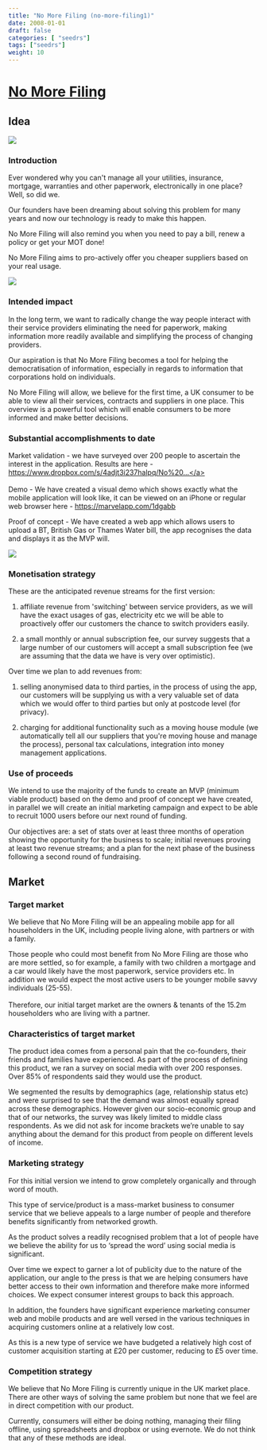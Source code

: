 ```yaml
---
title: "No More Filing (no-more-filing1)"
date: 2008-01-01
draft: false
categories: [ "seedrs"]
tags: ["seedrs"]
weight: 10
---
```


# [No More Filing](https://www.seedrs.com/no-more-filing1)

## Idea

![](/img/seedrs/uploads/startup/section_image/image/2694/71rwtf56ze6j82uck4oqozpqpe2giut/Login-Screen.jpg?rect=0%2C93%2C2000%2C1184&w=600&fit=clip&s=8edf5f34c9312240150eb9d7f32e0b9a)

### Introduction

Ever wondered why you can't manage all your utilities, insurance, mortgage, warranties and other paperwork, electronically in one place? Well, so did we.

Our founders have been dreaming about solving this problem for many years and now our technology is ready to make this happen.

No More Filing will also remind you when you need to pay a bill, renew a policy or get your MOT done!

No More Filing aims to pro-actively offer you cheaper suppliers based on your real usage.

![](/img/seedrs/uploads/startup/section_image/image/2695/2vq1aapz1g3d2l95sx5x17mkpz4e2px/Providers-Screen.jpg?rect=0%2C160%2C1993%2C1141&w=600&fit=clip&s=45a1c02f0121f24ff1f7d0f39f002357)

### Intended impact

In the long term, we want to radically change the way people interact with their service providers eliminating the need for paperwork, making information more readily available and simplifying the process of changing providers.

Our aspiration is that No More Filing becomes a tool for helping the democratisation of information, especially in regards to information that corporations hold on individuals.

No More Filing will allow, we believe for the first time, a UK consumer to be able to view all their services, contracts and suppliers in one place. This overview is a powerful tool which will enable consumers to be more informed and make better decisions.

### Substantial accomplishments to date

Market validation - we have surveyed over 200 people to ascertain the interest in the application. Results are here - <a target="_blank" rel="nofollow" class="outside" href="https://www.dropbox.com/s/4adjt3i237halpq/No%20More%20Filing%20-%20Google%20Forms.pdf">https://www.dropbox.com/s/4adjt3i237halpq/No%20...</a> <br> <br>Demo - We have created a visual demo which shows exactly what the mobile application will look like, it can be viewed on an iPhone or regular web browser here - <a target="_blank" rel="nofollow" class="outside" href="https://marvelapp.com/1dgabb">https://marvelapp.com/1dgabb</a>

Proof of concept - We have created a web app which allows users to upload a BT, British Gas or Thames Water bill, the app recognises the data and displays it as the MVP will.

![](/img/seedrs/uploads/startup/section_image/image/2696/ifkykk6y7r9coqr0y0k1x15z3mv0jlt/nomorefiling-app-main.png?rect=0%2C0%2C1255%2C1111&w=600&fit=clip&s=9e71bb238b1d389c402ede93b69e20b7)

### Monetisation strategy

These are the anticipated revenue streams for the first version:

1. affiliate revenue from 'switching' between service providers, as we will have the exact usages of gas, electricity etc we will be able to proactively offer our customers the chance to switch providers easily.

2. a small monthly or annual subscription fee, our survey suggests that a large number of our customers will accept a small subscription fee (we are assuming that the data we have is very over optimistic).

Over time we plan to add revenues from:

1. selling anonymised data to third parties, in the process of using the app, our customers will be supplying us with a very valuable set of data which we would offer to third parties but only at postcode level (for privacy).

2. charging for additional functionality such as a moving house module (we automatically tell all our suppliers that you're moving house and manage the process), personal tax calculations, integration into money management applications.

### Use of proceeds

We intend to use the majority of the funds to create an MVP (minimum viable product) based on the demo and proof of concept we have created, in parallel we will create an initial marketing campaign and expect to be able to recruit 1000 users before our next round of funding.

Our objectives are: a set of stats over at least three months of operation showing the opportunity for the business to scale; initial revenues proving at least two revenue streams; and a plan for the next phase of the business following a second round of fundraising.

## Market

### Target market

We believe that No More Filing will be an appealing mobile app for all householders in the UK, including people living alone, with partners or with a family.

Those people who could most benefit from No More Filing are those who are more settled, so for example, a family with two children a mortgage and a car would likely have the most paperwork, service providers etc. In addition we would expect the most active users to be younger mobile savvy individuals (25-55). <br> <br>Therefore, our initial target market are the owners &amp; tenants of the 15.2m householders who are living with a partner.

### Characteristics of target market

The product idea comes from a personal pain that the co-founders, their friends and families have experienced. As part of the process of defining this product, we ran a survey on social media with over 200 responses. Over 85% of respondents said they would use the product.

We segmented the results by demographics (age, relationship status etc) and were surprised to see that the demand was almost equally spread across these demographics. However given our socio-economic group and that of our networks, the survey was likely limited to middle class respondents. As we did not ask for income brackets we’re unable to say anything about the demand for this product from people on different levels of income.

### Marketing strategy

For this initial version we intend to grow completely organically and through word of mouth.

This type of service/product is a mass-market business to consumer service that we believe appeals to a large number of people and therefore benefits significantly from networked growth.

As the product solves a readily recognised problem that a lot of people have we believe the ability for us to ‘spread the word’ using social media is significant.

Over time we expect to garner a lot of publicity due to the nature of the application, our angle to the press is that we are helping consumers have better access to their own information and therefore make more informed choices. We expect consumer interest groups to back this approach.

In addition, the founders have significant experience marketing consumer web and mobile products and are well versed in the various techniques in acquiring customers online at a relatively low cost.

As this is a new type of service we have budgeted a relatively high cost of customer acquisition starting at £20 per customer, reducing to £5 over time.

### Competition strategy

We believe that No More Filing is currently unique in the UK market place. There are other ways of solving the same problem but none that we feel are in direct competition with our product.

Currently, consumers will either be doing nothing, managing their filing offline, using spreadsheets and dropbox or using evernote. We do not think that any of these methods are ideal.

